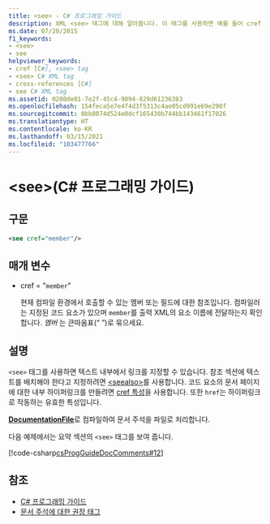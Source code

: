 ```yaml
---
title: <see> - C# 프로그래밍 가이드
description: XML <see> 태그에 대해 알아봅니다. 이 태그를 사용하면 예를 들어 cref 특성을 사용하여 텍스트 내에서 링크를 지정할 수 있습니다.
ms.date: 07/20/2015
f1_keywords:
- <see>
- see
helpviewer_keywords:
- cref [C#], <see> tag
- <see> C# XML tag
- cross-references [C#]
- see C# XML tag
ms.assetid: 0200de01-7e2f-45c4-9094-829d61236383
ms.openlocfilehash: 154feca5e7e4f4d3f5313c4ae05cd991e69e298f
ms.sourcegitcommit: 0bb8074d524e0dcf165430b744bb143461f17026
ms.translationtype: HT
ms.contentlocale: ko-KR
ms.lasthandoff: 03/15/2021
ms.locfileid: "103477766"
---
```

# <a name="see-c-programming-guide"></a>\<see>(C# 프로그래밍 가이드)

## <a name="syntax"></a>구문

```xml
<see cref="member"/>
```

## <a name="parameters"></a>매개 변수

- cref = "`member`"

  현재 컴파일 환경에서 호출할 수 있는 멤버 또는 필드에 대한 참조입니다. 컴파일러는 지정된 코드 요소가 있으며 `member`를 출력 XML의 요소 이름에 전달하는지 확인합니다. *멤버* 는 큰따옴표(“ ”)로 묶으세요.

## <a name="remarks"></a>설명

`<see>` 태그를 사용하면 텍스트 내부에서 링크를 지정할 수 있습니다. 참조 섹션에 텍스트를 배치해야 한다고 지정하려면 [\<seealso>](./seealso.md)를 사용합니다. 코드 요소의 문서 페이지에 대한 내부 하이퍼링크를 만들려면 [cref 특성](./cref-attribute.md)을 사용합니다. 또한 ``href``는 하이퍼링크로 작동하는 유효한 특성입니다.

[**DocumentationFile**](../../language-reference/compiler-options/output.md#documentationfile)로 컴파일하여 문서 주석을 파일로 처리합니다.

다음 예제에서는 요약 섹션의 `<see>` 태그를 보여 줍니다.

[!code-csharp[csProgGuideDocComments#12](~/samples/snippets/csharp/VS_Snippets_VBCSharp/csProgGuideDocComments/CS/DocComments.cs#12)]

## <a name="see-also"></a>참조

- [C# 프로그래밍 가이드](../index.md)
- [문서 주석에 대한 권장 태그](./recommended-tags-for-documentation-comments.md)
